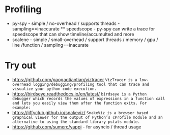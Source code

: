 # Profiling

* py-spy - simple / no-overhead / supports threads - sampling==inaccurate
** speedscope - py-spy can write a trace for speedscope that can show timeline/accumulted and more
* scalene - simple / small-overhead / support threads / memory / gpu / line /function / sampling==inacurate

# Try out

* https://github.com/gaogaotiantian/viztracer `VizTracer is a low-overhead logging/debugging/profiling tool that can trace and visualize your python code execution.`
* https://birdseye.readthedocs.io/en/latest/ `birdseye is a Python debugger which records the values of expressions in a function call and lets you easily view them after the function exits. For example:`
* https://jiffyclub.github.io/snakeviz/ `SnakeViz is a browser based graphical viewer for the output of Python’s cProfile module and an alternative to using the standard library pstats module.`
* https://github.com/sumerc/yappi - for asyncio / thread usage
